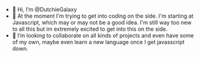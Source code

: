 - 👋 Hi, I’m @DutchieGalaxy
- 👀 At the moment I'm trying to get into coding on the side. I'm starting at Javascript, which may or may not be a good idea.
I'm still way too new to all this but im extremely excited to get into this on the side.
- 💞️ I’m looking to collaborate on all kinds of projects and even have some of my own, maybe even learn a new language once I get javasscript down.
